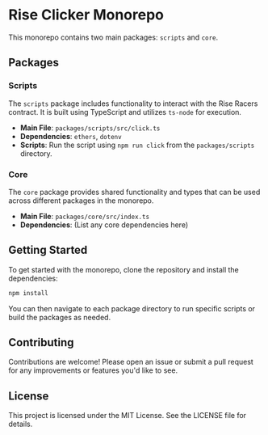 # Rise Clicker Monorepo

This monorepo contains two main packages: `scripts` and `core`. 

## Packages

### Scripts
The `scripts` package includes functionality to interact with the Rise Racers contract. It is built using TypeScript and utilizes `ts-node` for execution.

- **Main File**: `packages/scripts/src/click.ts`
- **Dependencies**: `ethers`, `dotenv`
- **Scripts**: Run the script using `npm run click` from the `packages/scripts` directory.

### Core
The `core` package provides shared functionality and types that can be used across different packages in the monorepo.

- **Main File**: `packages/core/src/index.ts`
- **Dependencies**: (List any core dependencies here)

## Getting Started

To get started with the monorepo, clone the repository and install the dependencies:

```bash
npm install
```

You can then navigate to each package directory to run specific scripts or build the packages as needed.

## Contributing

Contributions are welcome! Please open an issue or submit a pull request for any improvements or features you'd like to see.

## License

This project is licensed under the MIT License. See the LICENSE file for details.